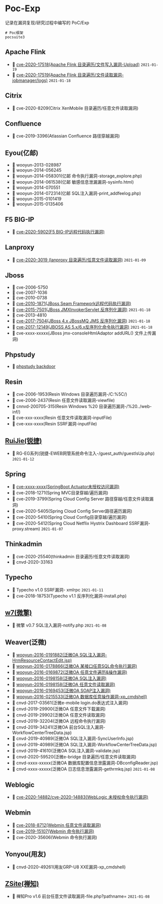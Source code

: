# Poc-Exp
记录在漏洞复现/研究过程中编写的 PoC/Exp
```shell
# Poc框架
pocsuite3
```

## Apache Flink
- 🎯 [cve-2020-17518(Apache Flink 目录遍历/文件写入漏洞-Upload)](https://github.com/vulhub/vulhub/tree/master/flink/CVE-2020-17518) ```2021-01-19```
- 🎯 [cve-2020-17519(Apache Flink 目录遍历/文件读取漏洞-jobmanager/logs)](https://github.com/vulhub/vulhub/tree/master/flink/CVE-2020-17519) ```2021-01-18```

## Citrix
- 🎯 cve-2020-8209(Citrix XenMobile 目录遍历/任意文件读取漏洞)

## Confluence
- 🎯 cve-2019-3396(Atlassian Confluence 路径穿越漏洞)

## Eyou(亿邮)
- 🎯 wooyun-2013-028987
- 🎯 wooyun-2014-056245
- 🎯 wooyun-2014-058301(亿邮 命令执行漏洞-storage_explore.php)
- 🎯 wooyun-2014-061538(亿邮 敏感信息泄漏漏洞-sysinfo.html)
- 🎯 wooyun-2014-070551
- 🎯 wooyun-2014-072314(亿邮 SQL注入漏洞-print_addfeelog.php)
- 🎯 wooyun-2015-0101419
- 🎯 wooyun-2015-0135406

## F5 BIG-IP
- 🎯 [cve-2020-5902(F5 BIG-IP远程代码执行漏洞)](https://xz.aliyun.com/t/8008)


## Lanproxy
- 🎯 [cve-2020-3019 (lanproxy 目录遍历/任意文件读取漏洞)](https://github.com/maybe-why-not/lanproxy/issues/1) ```2021-01-09```

## Jboss
- 🎯 cve-2006-5750
- 🎯 cve-2007-1036
- 🎯 cve-2010-0738
- 🎯 [cve-2010-1871(JBoss Seam Framework远程代码执行漏洞)](http://blog.o0o.nu/2010/07/cve-2010-1871-jboss-seam-framework.html)
- 🎯 [cve-2015-7501(JBoss JMXInvokerServlet 反序列化漏洞)](https://github.com/vulhub/vulhub/tree/master/jboss/JMXInvokerServlet-deserialization) ```2021-01-18```
- 🎯 cve-2013-4810
- 🎯 [cve-2017-7504(JBoss 4.x JBossMQ JMS 反序列化漏洞)](https://github.com/vulhub/vulhub/tree/master/jboss/CVE-2017-7504) ```2021-01-18```
- 🎯 [cve-2017-12149(JBOSS AS 5.x/6.x反序列化命令执行漏洞)](https://github.com/vulhub/vulhub/tree/master/jboss/CVE-2017-12149) ```2021-01-18```
- 🎯 cve-xxxx-xxxxx(JBoss jmx-consoleHtmlAdaptor addURL() 文件上传漏洞)

## Phpstudy
- 🎯 [phpstudy backdoor](https://xz.aliyun.com/t/6423)

## Resin
- 🎯 cve-2006-1953(Resin Windows 目录遍历漏洞-/C:%5C/)
- 🎯 cve-2006-2437(Resin 任意文件读取漏洞-viewfile)
- 🎯 cnnvd-200705-315(Resin Windows %20 目录遍历漏洞-/%20../web-inf/)
- 🎯 cve-xxx-xxxx(Resin 任意文件读取漏洞-inputFile)
- 🎯  cve-xxx-xxxx(Resin SSRF漏洞-inputFile)

## [RuiJie(锐捷)](https://www.ruijiery.com/)
- 🎯 RG-EG系列(锐捷-EWEB网管系统命令注入-/guest_auth/guestIsUp.php) ```2021-01-12```

## Spring
- 🎯 [cve-xxxx-xxxx(SpringBoot Actuator未授权访问漏洞)](https://xz.aliyun.com/t/2233)
- 🎯 cve-2018-1271(Spring MVC目录穿越/遍历漏洞) 
- 🎯 cve-2019-3799(Spring Cloud Config Server 路径穿越/任意文件读取漏洞)
- 🎯 cve-2020-5405(Spring Cloud Config Server路径遍历漏洞)
- 🎯 cve-2020-5410(Spring Cloud Config目录穿越/遍历漏洞)
- 🎯 cve-2020-5412(Spring Cloud Netflix Hystrix Dashboard SSRF漏洞-proxy.stream) ```2021-01-07```

## Thinkadmin
- 🎯 cve-2020-25540(thinkadmin 目录遍历/任意文件读取漏洞)
- 🎯 cnvd-2020-33163

## Typecho
- 🎯 Typecho v1.0 SSRF漏洞- xmlrpc ```2021-01-11```
- 🎯 cve-2018-18753(Typecho v1.1 反序列化漏洞-install.php)

## [w7(微擎)](https://www.w7.cc/)
- 🎯 微擎 v0.7 SQL注入漏洞-notify.php ```2021-01-08```



## Weaver(泛微)

- 🎯 [wooyun-2016-0191882(泛微OA SQL注入漏洞-HrmResourceContactEdit.jsp)](http://wy.zone.ci/bug_detail.php?wybug_id=wooyun-2016-0191882)
- 🎯 [wooyun-2016-0178866(泛微OA 某接口任意SQL命令执行漏洞)](https://www.uedbox.com/post/13103/)
- 🎯 [wooyun-2016-0169872(泛微OA 任意文件遍历&操作漏洞)](https://www.onebug.org/wooyundata/72008.html)
- 🎯 [wooyun-2016-0198158(泛微OA SQL注入漏洞)](https://www.onebug.org/wooyundata/74197.html)
- 🎯 [wooyun-2016-0198158(泛微OA 任意文件读取漏洞)](https://www.onebug.org/wooyundata/74197.html)
- 🎯 [wooyun-2016-0169453(泛微OA SOAP注入漏洞)](https://www.uedbox.com/post/14232/)
- 🎯 [wooyun-2016-0215533(泛微OA 数据库任意操作漏洞-xp_cmdshell)](http://wy.zone.ci/bug_detail.php?wybug_id=wooyun-2016-0215533)
- 🎯 cnvd-2017-03561(泛微e-mobile login.do表达式注入漏洞)
- 🎯 cnvd-2019-29900(泛微OA 任意文件下载漏洞)
- 🎯 cnvd-2019-29902(泛微OA 任意文件读取漏洞)
- 🎯 cnvd-2019-32204(泛微OA 远程命令执行漏洞)
- 🎯 cnvd-2019-34241(泛微OA 前台SQL注入漏洞-WorkflowCenterTreeData.jsp)
- 🎯 cnvd-2019-40989(泛微OA SQL注入漏洞-SyncUserInfo.jsp)
- 🎯 cnvd-2019-40989(泛微OA SQL注入漏洞-WorkflowCenterTreeData.jsp)
- 🎯 cnvd-2019-41610(泛微OA SQL注入漏洞-validate.jsp)
- 🎯 cnvd-2020-59520(泛微e-bridge 目录遍历/任意文件读取漏洞)
- 🎯 cnvd-xxxx-xxxxx(泛微OA 数据库配置信息泄露漏洞-DBconfigReader.jsp)
- 🎯 cnvd-xxxx-xxxxx(泛微OA 日志信息泄露漏洞-gethrmkq.jsp) ```2021-01-08```

## Weblogic
- 🎯 [cve-2020-14882/cve-2020-14883(WebLogic 未授权命令执行漏洞)](https://github.com/vulhub/vulhub/tree/master/weblogic/CVE-2020-14882)

## Webmin
- 🎯 [cve-2018-8712(Webmin 任意文件读取漏洞)](https://www.7elements.co.uk/resources/technical-advisories/webmin-1-840-1-880-unrestricted-access-arbitrary-files-using-local-file-include/)
- 🎯 [cve-2019-15107(Webmin 命令执行漏洞)](https://github.com/jas502n/CVE-2019-15107)
- 🎯 cve-2020-35606(Webmin 命令执行漏洞)

## Yonyou(用友)
- 🎯 cnvd-2020-49261(用友GRP-U8 XXE漏洞-xp_cmdshell)

## [ZSite(禅知)](https://www.zsite.com/)
- 🎯 禅知Pro v1.6 前台任意文件读取漏洞-file.php?pathname= ```2021-01-08```

